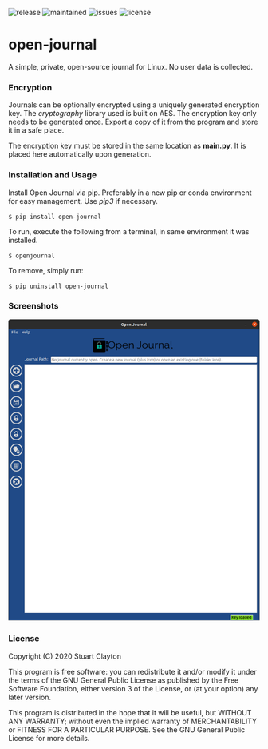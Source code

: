 ![release](https://img.shields.io/badge/release-v1.1.1-blue) ![maintained](https://img.shields.io/badge/maintained%3F-Yes-brightgreen) ![issues](https://img.shields.io/github/issues/Optimizer-Prime/open-journal) ![license](https://img.shields.io/github/license/Optimizer-Prime/open-journal)

# open-journal
A simple, private, open-source journal for Linux. No user data is collected.

### Encryption
Journals can be optionally encrypted using a uniquely generated encryption key. The *cryptography* library used is built on AES. The encryption key only needs to be generated once. Export a copy of it from the program and store it in a safe place. 

The encryption key must be stored in the same location as **main.py**. It is placed here automatically upon generation.

### Installation and Usage
Install Open Journal via pip. Preferably in a new pip or conda environment for easy management. Use *pip3* if necessary.
~~~
$ pip install open-journal
~~~

To run, execute the following from a terminal, in same environment it was installed.
~~~
$ openjournal
~~~

To remove, simply run:
~~~
$ pip uninstall open-journal
~~~

### Screenshots
![Main Menu](/screenshots/open-journal.png)

### License

Copyright (C) 2020 Stuart Clayton

This program is free software: you can redistribute it and/or modify it under the terms of the GNU General Public License as published by the Free Software Foundation, either version 3 of the License, or (at your option) any later version.

This program is distributed in the hope that it will be useful, but WITHOUT ANY WARRANTY; without even the implied warranty of MERCHANTABILITY or FITNESS FOR A PARTICULAR PURPOSE. See the GNU General Public License for more details.
